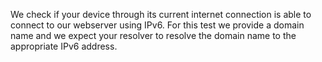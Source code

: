 We check if your device through its current internet connection is able to connect to our webserver using IPv6. For this test we provide a domain name and we expect your resolver to resolve the domain name to the appropriate IPv6 address.
